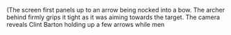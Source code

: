 (The screen first panels up to an arrow being nocked into a bow. The archer behind firmly grips it tight as it was aiming towards the target. The camera reveals Clint Barton holding up a few arrows while men